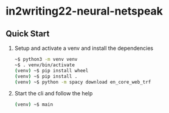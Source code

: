 # in2writing22-neural-netspeak

## Quick Start

1. Setup and activate a venv and install the dependencies 

    ```bash
    ~$ python3 -m venv venv 
    ~$ . venv/bin/activate
    (venv) ~$ pip install wheel
    (venv) ~$ pip install .
    (venv) ~$ python -m spacy download en_core_web_trf
   ```

2. Start the cli and follow the help

   ```bash
   (venv) ~$ main
   ```